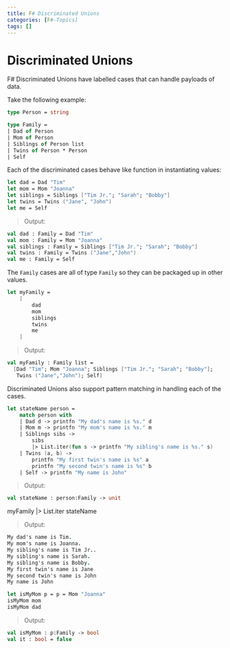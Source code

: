 ```yaml
---
title: F# Discriminated Unions
categories: [F#-Topics]
tags: []
---
```


# Discriminated Unions

F# Discriminated Unions have labelled cases that can handle payloads of data.

Take the following example:

```fsharp
type Person = string

type Family =
| Dad of Person
| Mom of Person
| Siblings of Person list
| Twins of Person * Person
| Self
```


Each of the discriminated cases behave like function in instantiating values: 



```fsharp
let dad = Dad "Tim"
let mom = Mom "Joanna"
let siblings = Siblings ["Tim Jr."; "Sarah"; "Bobby"]
let twins = Twins ("Jane", "John")
let me = Self
```


> Output:
```fsharp
val dad : Family = Dad "Tim"
val mom : Family = Mom "Joanna"
val siblings : Family = Siblings ["Tim Jr."; "Sarah"; "Bobby"]
val twins : Family = Twins ("Jane","John")
val me : Family = Self
```

The `Family` cases are all of type `Family` so they can be packaged up in other values.


```fsharp
let myFamily = 
    [
        dad
        mom
        siblings
        twins
        me
    ]
```


> Output:
```fsharp
val myFamily : Family list =
  [Dad "Tim"; Mom "Joanna"; Siblings ["Tim Jr."; "Sarah"; "Bobby"];
   Twins ("Jane","John"); Self]
```

Discriminated Unions also support pattern matching in handling each of the cases.


```fsharp
let stateName person = 
    match person with 
    | Dad d -> printfn "My dad's name is %s." d
    | Mom m -> printfn "My mom's name is %s." m
    | Siblings sibs -> 
        sibs
        |> List.iter(fun s -> printfn "My sibling's name is %s." s)
    | Twins (a, b) -> 
        printfn "My first twin's name is %s" a
        printfn "My second twin's name is %s" b
    | Self -> printfn "My name is John"
```


> Output:
```fsharp
val stateName : person:Family -> unit
```


myFamily |> List.iter stateName


> Output:
```fsharp
My dad's name is Tim.
My mom's name is Joanna.
My sibling's name is Tim Jr..
My sibling's name is Sarah.
My sibling's name is Bobby.
My first twin's name is Jane
My second twin's name is John
My name is John
```


```fsharp
let isMyMom p = p = Mom "Joanna"
isMyMom mom
isMyMom dad
```


> Output:
```fsharp
val isMyMom : p:Family -> bool
val it : bool = false
```
